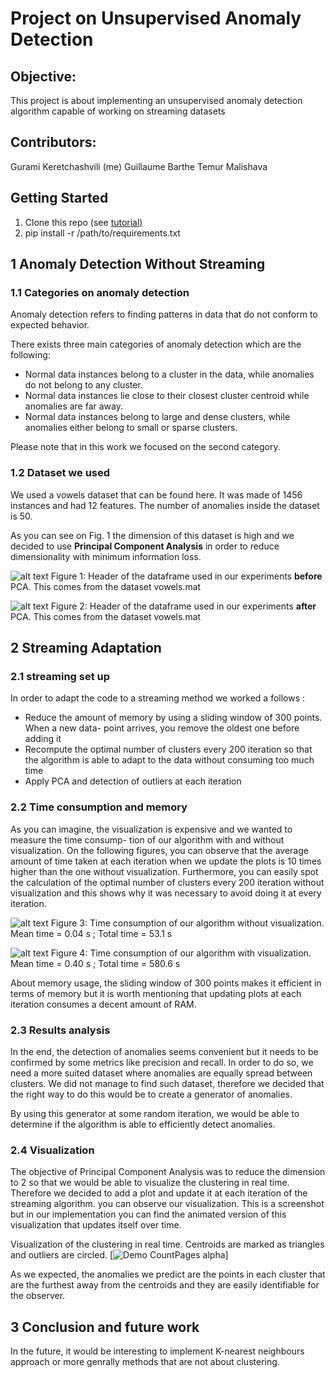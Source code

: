# Project on Unsupervised Anomaly Detection


## Objective:
This project is about implementing an unsupervised anomaly detection algorithm capable of
working on streaming datasets

## Contributors:
Gurami Keretchashvili (me)
Guillaume Barthe
Temur Malishava

## Getting Started
1. Clone this repo (see [tutorial)](https://docs.github.com/en/github/creating-cloning-and-archiving-repositories/cloning-a-repository-from-github/cloning-a-repository.)
2. pip install -r /path/to/requirements.txt


## 1 Anomaly Detection Without Streaming

### 1.1 Categories on anomaly detection

Anomaly detection refers to finding patterns in data that do not conform to expected behavior.

There exists three main categories of anomaly detection which are the following:

- Normal data instances belong to a cluster in the data, while anomalies do not belong to any
    cluster.
- Normal data instances lie close to their closest cluster centroid while anomalies are far away.
- Normal data instances belong to large and dense clusters, while anomalies either belong to
    small or sparse clusters.

Please note that in this work we focused on the second category.

### 1.2 Dataset we used

We used a vowels dataset that can be found here. It was made of 1456 instances and had 12
features. The number of anomalies inside the dataset is 50.

As you can see on Fig. 1 the dimension of this dataset is high and we decided to use **Principal
Component Analysis** in order to reduce dimensionality with minimum information loss.

![alt text](https://github.com/gurokeretcha/Data-Stream-Mining/blob/main/Anomaly%20Detection%20using%20k-means%20in%20streaming/result%20images/Picture4.png "")
Figure 1: Header of the dataframe used in our experiments **before** PCA. This comes from the
dataset vowels.mat

![alt text](https://github.com/gurokeretcha/Data-Stream-Mining/blob/main/Anomaly%20Detection%20using%20k-means%20in%20streaming/result%20images/Picture5.png "")
Figure 2: Header of the dataframe used in our experiments **after** PCA. This comes from the dataset
vowels.mat

## 2 Streaming Adaptation

### 2.1 streaming set up


In order to adapt the code to a streaming method we worked a follows :

- Reduce the amount of memory by using a sliding window of 300 points. When a new data-
    point arrives, you remove the oldest one before adding it
- Recompute the optimal number of clusters every 200 iteration so that the algorithm is able
    to adapt to the data without consuming too much time
- Apply PCA and detection of outliers at each iteration


### 2.2 Time consumption and memory

As you can imagine, the visualization is expensive and we wanted to measure the time consump-
tion of our algorithm with and without visualization. On the following figures, you can observe
that the average amount of time taken at each iteration when we update the plots is 10 times
higher than the one without visualization. Furthermore, you can easily spot the calculation of the
optimal number of clusters every 200 iteration without visualization and this shows why it was
necessary to avoid doing it at every iteration.

![alt text](https://github.com/gurokeretcha/Data-Stream-Mining/blob/main/Anomaly%20Detection%20using%20k-means%20in%20streaming/result%20images/Picture2.png "")
Figure 3: Time consumption of our algorithm without visualization. Mean time = 0.04 s ; Total
time = 53.1 s


![alt text](https://github.com/gurokeretcha/Data-Stream-Mining/blob/main/Anomaly%20Detection%20using%20k-means%20in%20streaming/result%20images/Picture1.png "")
Figure 4: Time consumption of our algorithm with visualization. Mean time = 0.40 s ; Total time =
580.6 s

About memory usage, the sliding window of 300 points makes it efficient in terms of memory but
it is worth mentioning that updating plots at each iteration consumes a decent amount of RAM.

### 2.3 Results analysis

In the end, the detection of anomalies seems convenient but it needs to be confirmed by some
metrics like precision and recall. In order to do so, we need a more suited dataset where anomalies
are equally spread between clusters. We did not manage to find such dataset, therefore we decided
that the right way to do this would be to create a generator of anomalies.

By using this generator at some random iteration, we would be able to determine if the algorithm
is able to efficiently detect anomalies.


### 2.4 Visualization

The objective of Principal Component Analysis was to reduce the dimension to 2 so that we would
be able to visualize the clustering in real time. Therefore we decided to add a plot and update it
at each iteration of the streaming algorithm.  you can observe our visualization. This is a
screenshot but in our implementation you can find the animated version of this visualization that
updates itself over time.

Visualization of the clustering in real time. Centroids are marked as triangles and outliers
are circled.
[![Demo CountPages alpha](https://media1.giphy.com/media/zZfz8MLmHy62ZIhLNP/giphy.gif?cid=790b7611330efcee86b9ec264e32c4452d88513b61bb367d&rid=giphy.gif&ct=g)]


As we expected, the anomalies we predict are the points in each cluster that are the furthest away
from the centroids and they are easily identifiable for the observer.

## 3 Conclusion and future work

In the future, it would be interesting to implement K-nearest neighbours approach or more genrally methods that are not about clustering.



